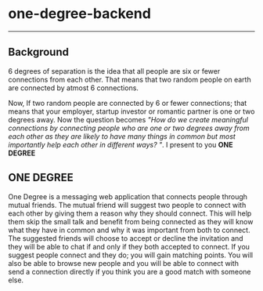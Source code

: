# one-degree-backend

 

---

## Background

6 degrees of separation is the idea that all people are six or fewer connections from each other. That means that two random people on earth are connected by atmost 6 connections.

Now, If two random people are connected by 6 or fewer connections; that means that your employer, startup investor or romantic partner is one or two degrees away. Now the question becomes *"How do we create meaningful connections by connecting people who are one or two degrees away from each other as they are likely to have many things in common but most importantly help each other in different ways? "*. I present to you **ONE DEGREE**

## ONE DEGREE

One Degree is a messaging web application that connects people through mutual friends. The mutual friend will suggest two people to connect with each other by giving them a reason why they should connect. This will help them skip the small talk and benefit from being connected as they will know what they have in common and why it was important from both to connect. The suggested friends will choose to accept or decline the invitation and they will be able to chat if and only if they both accepted to connect. If you suggest people connect and they do; you will gain matching points. You will also be able to browse new people and you will be able to connect with send a connection directly if you think you are a good match with someone else.
